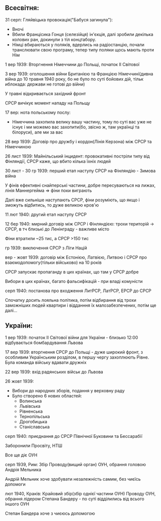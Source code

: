 ## Всесвітня:

31 серп: Гляйвіцька провокація("Бабуся загинула"):
  - Вночі
  - Вбили Францісика Гонця (селезійця) ін'єкція, далі зробили декілька колових ран, докинули з тіл концтабору.
  - Німці вбираються у поляків, вдерлись на радіостанцію, почали транслювати свою програму, тепер типу поляки щось мають проти Нім

1 вер 1939: Вторгнення Німеччини до Польщі, початок ІІ Світової

3 вер 1939: оголошення війни Британією та Францією Німеччині(дивна війна до 10 травня 1940 року, бо не було по суті бойових дій, тільк иблокада: держави не готові до війни)

У травні відкривається західний фронт

СРСР вичікує момент нападу на Польщу

17 вер: нота польському послу:
  - Німеччина захопила велику вашу частину, тому по суті вас уже не існує і ми можемо вас захопити(бо, звісно ж, там українці та білоруси), але ми за вас

28 вер 1939: Договір про дружбу і кордон(Лінія Керзона) між СРСР та Німеччиною

26 лист 1939: Майнільський інцидент: провокативні постріли типу від Фінляндії, СРСР каже, що вбито кілька їхніх людей

30 лист - 30 гр 1939: перший етап наступу СРСР на Фінляндію - Зимова війна

У фінів ефективні снайперські частини, добре пересуваються на лижах, лінія Маннергейма => фіни поки виграють

Далі вже сильніше наступають СРСР, фіни розуміють, що якщо і зможуть відбитись, то дуже великою кров'ю

11 лют 1940: другий етап наступу СРСР

12 бер 1940: мирний договір між СРСР і Фінляндією: трохи територій -> СРСР, в тч близькі до Ленінграду - важливе місто

Фіни втратили ~25 тис, а СРСР >150 тис

гр 1939: виключення СРСР з Ліги Націй

вер - жовт 1939: договір між Естонією, Латвією, Литвою і СРСР про взаємодопомогу(тільки військово) на 10 років

СРСР запускає пропаганду в цих країнах, що там у СРСР добре

Вибори в цих країнах, багато фальсифікацій - при владі комуністи

серп 1940: постанова про входження ЛитРСР, ЛатРСР, ЕРСР до СРСР

Спочатку досить лояльна політика, потім відбирання від трохи заможніших людей квартири і відданння їх малозабезпечених, потім ще далі...

## України:

1 вер 1939: початок ІІ Світової війни для України - близько 12:00 відбувається бомбардування Львова

17 вер 1939: вторгнення СРСР до Польщі - дуже широкий фронт, з особливим Українським розділом, в першу чергу захоплюють Рівне. Була команда війську вдавати дружніх

22 вер 1939: вхід радянських військ до Львова

26 жовт 1939:
  - Вибори до народних зборів, подання у верховну раду
  - Було створено 6 нових областей:
    - Волинська
    - Львівська
    - Рівненська
    - Тернопільська
    - Дрогобицька
    - Станіславська

серп 1940: приєднання до СРСР Північної Буковини та Бессарабії

Заборонили Просвіту, НТШ

Все ще діє ОУН

серп 1939, Рим: Збір Проводу(вищий орган) ОУН, обрання головою Андрія Мельника

Андрій Мельник хоче здобувати незалежність самим, без чиєїсь допомоги

лют 1940, Краків: Крайовий збір(збір однієї частини ОУН) Проводу ОУН, обрання лідером Степана Бандеру - по суті відділились від всього іншого ОУН

Степан Бандера хоче з чиєюсь допомогою
